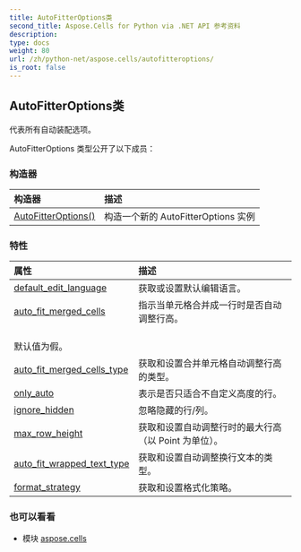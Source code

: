 ```yaml
---
title: AutoFitterOptions类
second_title: Aspose.Cells for Python via .NET API 参考资料
description:
type: docs
weight: 80
url: /zh/python-net/aspose.cells/autofitteroptions/
is_root: false
---
```

## AutoFitterOptions类
代表所有自动装配选项。



AutoFitterOptions 类型公开了以下成员：

### 构造器
|构造器|描述|
| :- | :- |
| [AutoFitterOptions()](/cells/zh/python-net/aspose.cells/autofitteroptions/__init__/#) |构造一个新的 AutoFitterOptions 实例|


### 特性
|属性|描述|
| :- | :- |
| [default_edit_language](/cells/zh/python-net/aspose.cells/autofitteroptions/default_edit_language) |获取或设置默认编辑语言。|
| [auto_fit_merged_cells](/cells/zh/python-net/aspose.cells/autofitteroptions/auto_fit_merged_cells) |指示当单元格合并成一行时是否自动调整行高。<br/>默认值为假。|
| [auto_fit_merged_cells_type](/cells/zh/python-net/aspose.cells/autofitteroptions/auto_fit_merged_cells_type) |获取和设置合并单元格自动调整行高的类型。|
| [only_auto](/cells/zh/python-net/aspose.cells/autofitteroptions/only_auto) |表示是否只适合不自定义高度的行。|
| [ignore_hidden](/cells/zh/python-net/aspose.cells/autofitteroptions/ignore_hidden) |忽略隐藏的行/列。|
| [max_row_height](/cells/zh/python-net/aspose.cells/autofitteroptions/max_row_height) |获取和设置自动调整行时的最大行高（以 Point 为单位）。|
| [auto_fit_wrapped_text_type](/cells/zh/python-net/aspose.cells/autofitteroptions/auto_fit_wrapped_text_type) |获取和设置自动调整换行文本的类型。|
| [format_strategy](/cells/zh/python-net/aspose.cells/autofitteroptions/format_strategy) |获取和设置格式化策略。|



### 也可以看看
* 模块 [aspose.cells](..)
